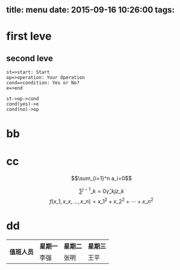 title: menu
date: 2015-09-16 10:26:00
tags:
---
# first leve
## second leve
```flow
st=>start: Start
op=>operation: Your Operation
cond=>condition: Yes or No?
e=>end

st->op->cond
cond(yes)->e
cond(no)->op
```
# bb
# cc
$$\sum_{i=1}^n a_i=0$$

$$\sum^{j-1}\_{k=0}{\widehat{\gamma}\_{kj} z\_k}$$
$$f(x\_1,x\_x,\ldots,x\_n) = x\_1^2 + x\_2^2 + \cdots + x\_n^2 $$

# dd
<table>
<tr>
<th rowspan="2">值班人员</th>
<th>星期一</th>
<th>星期二</th>
<th>星期三</th>
</tr>
<tr>
<td>李强</td>
<td>张明</td>
<td>王平</td>
</tr>
</table>
